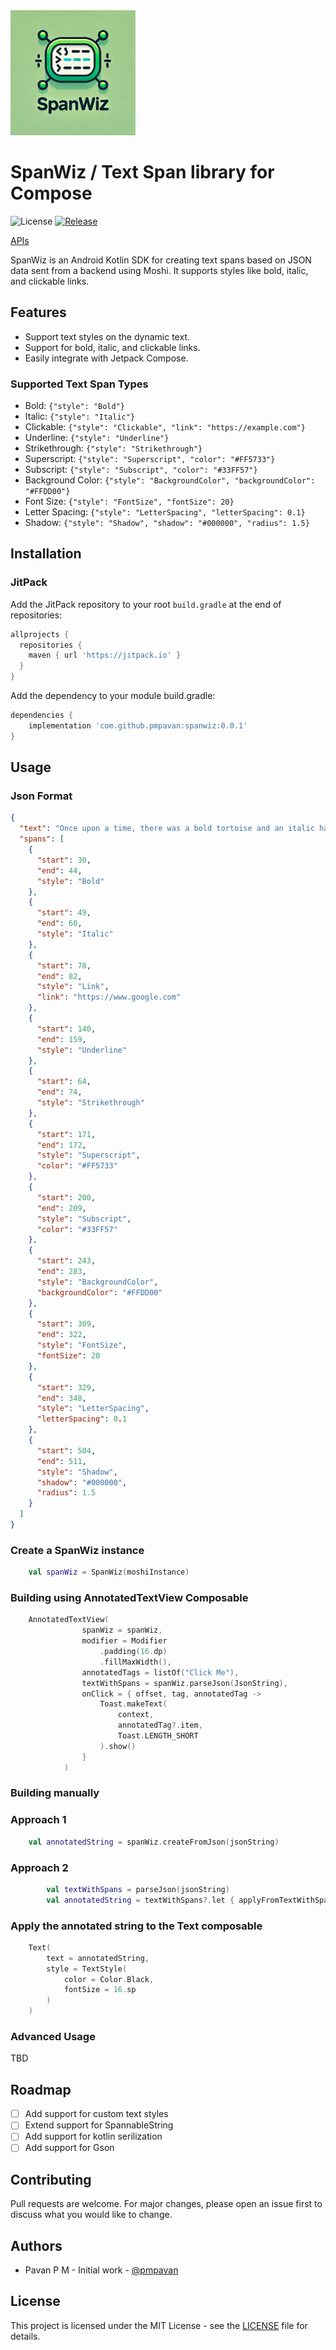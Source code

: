 <img src="https://github.com/pmpavan/spanwiz/blob/master/raw/main/logo.webp" alt="SpanWiz Icon" width="200" height="200">

# SpanWiz / Text Span library for Compose

![License](https://img.shields.io/badge/License-Apache%202.0-blue.svg)
[![Release](https://jitpack.io/v/pmpavan/spanwiz.svg)](https://jitpack.io/#pmpavan/spanwiz)

[APIs](https://pmpavan.github.io/spanwiz/)

SpanWiz is an Android Kotlin SDK for creating text spans based on JSON data sent from a backend using Moshi. It supports styles like bold, italic, and clickable links.

## Features

- Support text styles on the dynamic text.
- Support for bold, italic, and clickable links.
- Easily integrate with Jetpack Compose.

### Supported Text Span Types
- Bold: `{"style": "Bold"}`
- Italic: `{"style": "Italic"}`
- Clickable: `{"style": "Clickable", "link": "https://example.com"}`
- Underline: `{"style": "Underline"}`
- Strikethrough: `{"style": "Strikethrough"}`
- Superscript: `{"style": "Superscript", "color": "#FF5733"}`
- Subscript: `{"style": "Subscript", "color": "#33FF57"}`
- Background Color: `{"style": "BackgroundColor", "backgroundColor": "#FFDD00"}`
- Font Size: `{"style": "FontSize", "fontSize": 20}`
- Letter Spacing: `{"style": "LetterSpacing", "letterSpacing": 0.1}`
- Shadow: `{"style": "Shadow", "shadow": "#000000", "radius": 1.5}`

## Installation
### JitPack

Add the JitPack repository to your root `build.gradle` at the end of repositories:

```groovy
allprojects {
  repositories {
    maven { url 'https://jitpack.io' }
  }
}
```

Add the dependency to your module build.gradle:

```groovy
dependencies {
    implementation 'com.github.pmpavan:spanwiz:0.0.1'
}
```


## Usage
### Json Format
```json
{
  "text": "Once upon a time, there was a bold tortoise and an italic hare who decided to race each other. The hare, known for his speed, was confident he would win easily. However, the underlined tortoise had a different plan. While the hare took a nap, the tortoise kept going at a steady pace. Everyone was amazed when the tortoise crossed the finish line with a bright background color. The moral of the story: slow and steady wins the race with a larger font size and noticeable letter spacing. There was even a shadow.",
  "spans": [
    {
      "start": 30,
      "end": 44,
      "style": "Bold"
    },
    {
      "start": 49,
      "end": 60,
      "style": "Italic"
    },
    {
      "start": 78,
      "end": 82,
      "style": "Link",
      "link": "https://www.google.com"
    },
    {
      "start": 140,
      "end": 159,
      "style": "Underline"
    },
    {
      "start": 64,
      "end": 74,
      "style": "Strikethrough"
    },
    {
      "start": 171,
      "end": 172,
      "style": "Superscript",
      "color": "#FF5733"
    },
    {
      "start": 200,
      "end": 209,
      "style": "Subscript",
      "color": "#33FF57"
    },
    {
      "start": 243,
      "end": 283,
      "style": "BackgroundColor",
      "backgroundColor": "#FFDD00"
    },
    {
      "start": 309,
      "end": 322,
      "style": "FontSize",
      "fontSize": 20
    },
    {
      "start": 329,
      "end": 348,
      "style": "LetterSpacing",
      "letterSpacing": 0.1
    },
    {
      "start": 504,
      "end": 511,
      "style": "Shadow",
      "shadow": "#000000",
      "radius": 1.5
    }
  ]
}
```

### Create a SpanWiz instance
```kotlin
    val spanWiz = SpanWiz(moshiInstance)
```

### Building using AnnotatedTextView Composable
```kotlin
    AnnotatedTextView(
                spanWiz = spanWiz,
                modifier = Modifier
                    .padding(16.dp)
                    .fillMaxWidth(),
                annotatedTags = listOf("Click Me"),
                textWithSpans = spanWiz.parseJson(JsonString),
                onClick = { offset, tag, annotatedTag ->
                    Toast.makeText(
                        context,
                        annotatedTag?.item,
                        Toast.LENGTH_SHORT
                    ).show()
                }
            )
```

### Building manually

### Approach 1
```kotlin
    val annotatedString = spanWiz.createFromJson(jsonString)
```

### Approach 2
```kotlin
        val textWithSpans = parseJson(jsonString)
        val annotatedString = textWithSpans?.let { applyFromTextWithSpans(textWithSpans) }
```

### Apply the annotated string to the Text composable
```kotlin
    Text(
        text = annotatedString,
        style = TextStyle(
            color = Color.Black,
            fontSize = 16.sp
        )
    )
```

### Advanced Usage
TBD

## Roadmap
- [ ] Add support for custom text styles
- [ ] Extend support for SpannableString
- [ ] Add support for kotlin serilization
- [ ] Add support for Gson

## Contributing
Pull requests are welcome. For major changes, please open an issue first to discuss what you would like to change.

## Authors
- Pavan P M - Initial work - [@pmpavan](https://github.com/pmpavan)

## License
This project is licensed under the MIT License - see the [LICENSE](LICENSE) file for details.

